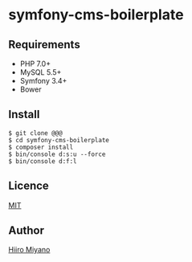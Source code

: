 symfony-cms-boilerplate
=======================

## Requirements

- PHP 7.0+
- MySQL 5.5+
- Symfony 3.4+
- Bower

## Install
```
$ git clone @@@
$ cd symfony-cms-boilerplate
$ composer install
$ bin/console d:s:u --force
$ bin/console d:f:l
```

## Licence

[MIT](https://github.com/tcnksm/tool/blob/master/LICENCE)

## Author

[Hiiro Miyano](https://github.com/hiiro)
